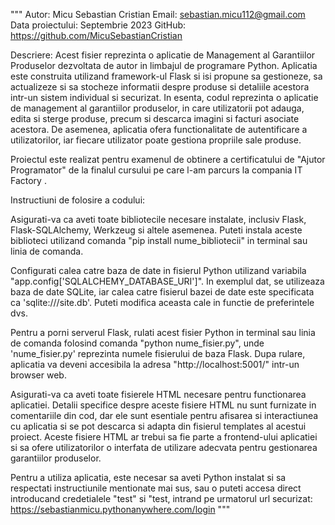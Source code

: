 """
Autor: Micu Sebastian Cristian
Email: sebastian.micu112@gmail.com
Data proiectului: Septembrie 2023
GitHub: https://github.com/MicuSebastianCristian

Descriere:
Acest fisier reprezinta o aplicatie de Management al Garantiilor Produselor dezvoltata de autor in limbajul de programare Python.
Aplicatia este construita utilizand framework-ul Flask si isi propune sa gestioneze, sa actualizeze si sa stocheze informatii despre produse si detaliile acestora intr-un sistem individual si securizat.
In esenta, codul reprezinta o aplicatie de management al garantiilor produselor, in care utilizatorii pot adauga, edita si sterge produse, precum si descarca imagini si facturi asociate acestora.
De asemenea, aplicatia ofera functionalitate de autentificare a utilizatorilor, iar fiecare utilizator poate gestiona propriile sale produse.

Proiectul este realizat pentru examenul de obtinere a certificatului de "Ajutor Programator" de la finalul cursului pe care l-am parcurs la compania IT Factory .


Instructiuni de folosire a codului:

Asigurati-va ca aveti toate bibliotecile necesare instalate, inclusiv Flask, Flask-SQLAlchemy, Werkzeug si altele asemenea.
Puteti instala aceste biblioteci utilizand comanda "pip install nume_bibliotecii" in terminal sau linia de comanda.

Configurati calea catre baza de date in fisierul Python utilizand variabila "app.config['SQLALCHEMY_DATABASE_URI']".
In exemplul dat, se utilizeaza baza de date SQLite, iar calea catre fisierul bazei de date este specificata ca 'sqlite:///site.db'.
Puteti modifica aceasta cale in functie de preferintele dvs.

Pentru a porni serverul Flask, rulati acest fisier Python in terminal sau linia de comanda folosind comanda "python nume_fisier.py", unde 'nume_fisier.py' reprezinta numele fisierului de baza Flask.
Dupa rulare, aplicatia va deveni accesibila la adresa "http://localhost:5001/" intr-un browser web.

Asigurati-va ca aveti toate fisierele HTML necesare pentru functionarea aplicatiei.
Detalii specifice despre aceste fisiere HTML nu sunt furnizate in comentariile din cod, dar ele sunt esentiale pentru afisarea si interactiunea cu aplicatia si se pot descarca si adapta din fisierul templates al acestui proiect.
Aceste fisiere HTML ar trebui sa fie parte a frontend-ului aplicatiei si sa ofere utilizatorilor o interfata de utilizare adecvata pentru gestionarea garantiilor produselor.


Pentru a utiliza aplicatia, este necesar sa aveti Python instalat si sa respectati instructiunile mentionate mai sus, sau o puteti accesa direct introducand credetialele "test" si "test, intrand pe urmatorul url securizat: https://sebastianmicu.pythonanywhere.com/login 
"""
